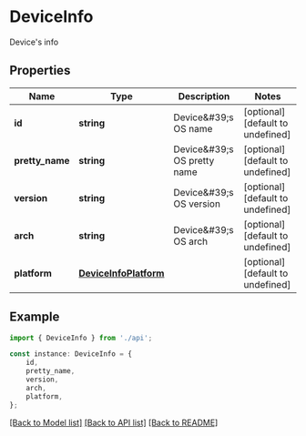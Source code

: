# DeviceInfo

Device\'s info

## Properties

Name | Type | Description | Notes
------------ | ------------- | ------------- | -------------
**id** | **string** | Device\&#39;s OS name | [optional] [default to undefined]
**pretty_name** | **string** | Device\&#39;s OS pretty name | [optional] [default to undefined]
**version** | **string** | Device\&#39;s OS version | [optional] [default to undefined]
**arch** | **string** | Device\&#39;s OS arch | [optional] [default to undefined]
**platform** | [**DeviceInfoPlatform**](DeviceInfoPlatform.md) |  | [optional] [default to undefined]

## Example

```typescript
import { DeviceInfo } from './api';

const instance: DeviceInfo = {
    id,
    pretty_name,
    version,
    arch,
    platform,
};
```

[[Back to Model list]](../README.md#documentation-for-models) [[Back to API list]](../README.md#documentation-for-api-endpoints) [[Back to README]](../README.md)
